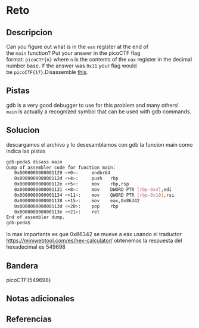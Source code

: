 # Reto


## Descripcion
Can you figure out what is in the `eax` register at the end of the `main` function? Put your answer in the picoCTF flag format: `picoCTF{n}` where `n` is the contents of the `eax` register in the decimal number base. If the answer was `0x11` your flag would be `picoCTF{17}`.Disassemble [this](https://artifacts.picoctf.net/c/512/debugger0_a).
## Pistas
gdb is a very good debugger to use for this problem and many others!
`main` is actually a recognized symbol that can be used with gdb commands.

## Solucion
descargamos el archivo y lo desesamblamos con gdb la funcion main como indica las pistas
```bash
gdb-peda$ disass main
Dump of assembler code for function main:
   0x0000000000001129 <+0>:     endbr64
   0x000000000000112d <+4>:     push   rbp
   0x000000000000112e <+5>:     mov    rbp,rsp
   0x0000000000001131 <+8>:     mov    DWORD PTR [rbp-0x4],edi
   0x0000000000001134 <+11>:    mov    QWORD PTR [rbp-0x10],rsi
   0x0000000000001138 <+15>:    mov    eax,0x86342
   0x000000000000113d <+20>:    pop    rbp
   0x000000000000113e <+21>:    ret
End of assembler dump.
gdb-peda$ 

```
lo mas importante es que 0x86342 se mueve a eax usando el traductor https://miniwebtool.com/es/hex-calculator/  obtenemos la respuesta del hexadecimal es 549698
## Bandera
picoCTF{549698}
## Notas adicionales


## Referencias
